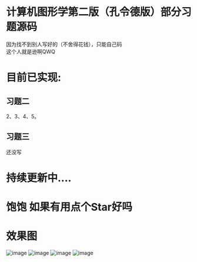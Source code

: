 # 计算机图形学第二版（孔令德版）部分习题源码  
因为找不到别人写好的（不舍得花钱），只能自己码  
这个人就是逊啊QWQ  

# 目前已实现:
## 习题二
  2、3、4、5。   
## 习题三 
  还没写
# 持续更新中....  
# 饱饱 如果有用点个Star好吗
# 效果图
![image](https://github.com/user-attachments/assets/16a1f49d-4fc9-461a-95c8-7cd0aea309de)
![image](https://github.com/user-attachments/assets/35fa99e7-1c6a-4149-a2af-dadad8ece0de)
![image](https://github.com/user-attachments/assets/81eaf807-4af3-45ba-abf0-4133b31021b8)
![image](https://github.com/user-attachments/assets/1999a4ee-0241-4f0f-8f0e-2fc31dd8d3e8)
